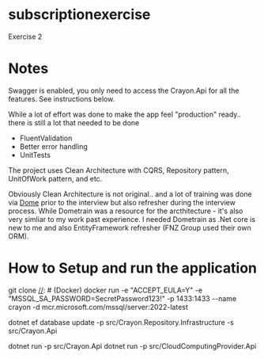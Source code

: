 # subscriptionexercise
Exercise 2

# Notes

Swagger is enabled, you only need to access the Crayon.Api for all the features. See instructions below.

While a lot of effort was done to make the app feel "production" ready.. there is still a lot that needed to be done

- FluentValidation
- Better error handling
- UnitTests

The project uses Clean Architecture with CQRS, Repository pattern, UnitOfWork pattern, and etc.

Obviously Clean Architecture is not original.. and a lot of training was done via [Dome](https://dometrain.com) prior to the interview but also refresher during the interview process. While Dometrain was a resource for the arcthitecture - it's also very simliar to my work past experience. I needed Dometrain as .Net core is new to me and also EntityFramework refresher (FNZ Group used their own ORM).

# How to Setup and run the application

[//]: # (instructions for mac - should be same for windows)
git clone 
[//]: # (Docker)
docker run -e "ACCEPT_EULA=Y" -e "MSSQL_SA_PASSWORD=SecretPassword123\!" -p 1433:1433 --name crayon -d mcr.microsoft.com/mssql/server:2022-latest

[//]: # (Dotnet)
[//]: # (dotnet ef migrations add InitialCreate -p src/Crayon.Repository.Infrastructure -s src/Crayon.Api)

dotnet ef database update -p src/Crayon.Repository.Infrastructure -s src/Crayon.Api

dotnet run -p src/Crayon.Api
dotnet run -p src/CloudComputingProvider.Api








